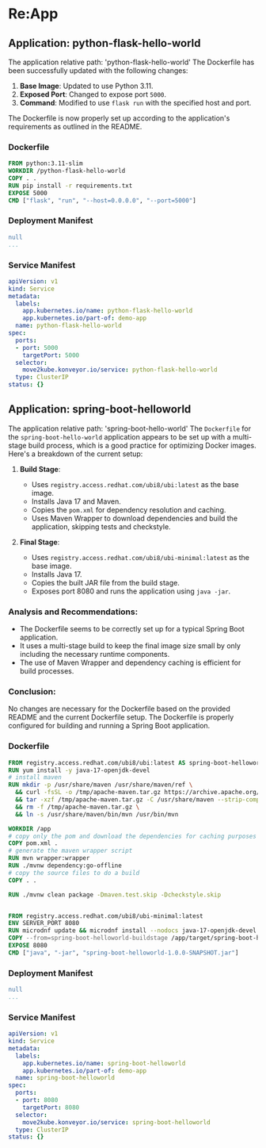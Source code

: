 # Re:App
## Application: python-flask-hello-world
The application relative path: 'python-flask-hello-world'
The Dockerfile has been successfully updated with the following changes:

1. **Base Image**: Updated to use Python 3.11.
2. **Exposed Port**: Changed to expose port `5000`.
3. **Command**: Modified to use `flask run` with the specified host and port.

The Dockerfile is now properly set up according to the application's requirements as outlined in the README.
### Dockerfile
```Dockerfile
FROM python:3.11-slim
WORKDIR /python-flask-hello-world
COPY . .
RUN pip install -r requirements.txt
EXPOSE 5000
CMD ["flask", "run", "--host=0.0.0.0", "--port=5000"]
```
### Deployment Manifest
```yaml
null
...

```
### Service Manifest
```yaml
apiVersion: v1
kind: Service
metadata:
  labels:
    app.kubernetes.io/name: python-flask-hello-world
    app.kubernetes.io/part-of: demo-app
  name: python-flask-hello-world
spec:
  ports:
  - port: 5000
    targetPort: 5000
  selector:
    move2kube.konveyor.io/service: python-flask-hello-world
  type: ClusterIP
status: {}

```


## Application: spring-boot-helloworld
The application relative path: 'spring-boot-hello-world'
The `Dockerfile` for the `spring-boot-hello-world` application appears to be set up with a multi-stage build process, which is a good practice for optimizing Docker images. Here's a breakdown of the current setup:

1. **Build Stage**:
   - Uses `registry.access.redhat.com/ubi8/ubi:latest` as the base image.
   - Installs Java 17 and Maven.
   - Copies the `pom.xml` for dependency resolution and caching.
   - Uses Maven Wrapper to download dependencies and build the application, skipping tests and checkstyle.

2. **Final Stage**:
   - Uses `registry.access.redhat.com/ubi8/ubi-minimal:latest` as the base image.
   - Installs Java 17.
   - Copies the built JAR file from the build stage.
   - Exposes port 8080 and runs the application using `java -jar`.

### Analysis and Recommendations:
- The Dockerfile seems to be correctly set up for a typical Spring Boot application.
- It uses a multi-stage build to keep the final image size small by only including the necessary runtime components.
- The use of Maven Wrapper and dependency caching is efficient for build processes.

### Conclusion:
No changes are necessary for the Dockerfile based on the provided README and the current Dockerfile setup. The Dockerfile is properly configured for building and running a Spring Boot application.
### Dockerfile
```Dockerfile
FROM registry.access.redhat.com/ubi8/ubi:latest AS spring-boot-helloworld-buildstage
RUN yum install -y java-17-openjdk-devel
# install maven
RUN mkdir -p /usr/share/maven /usr/share/maven/ref \
  && curl -fsSL -o /tmp/apache-maven.tar.gz https://archive.apache.org/dist/maven/maven-3/3.8.4/binaries/apache-maven-3.8.4-bin.tar.gz \
  && tar -xzf /tmp/apache-maven.tar.gz -C /usr/share/maven --strip-components=1 \
  && rm -f /tmp/apache-maven.tar.gz \
  && ln -s /usr/share/maven/bin/mvn /usr/bin/mvn

WORKDIR /app
# copy only the pom and download the dependencies for caching purposes
COPY pom.xml .
# generate the maven wrapper script
RUN mvn wrapper:wrapper
RUN ./mvnw dependency:go-offline
# copy the source files to do a build
COPY . .

RUN ./mvnw clean package -Dmaven.test.skip -Dcheckstyle.skip


FROM registry.access.redhat.com/ubi8/ubi-minimal:latest
ENV SERVER_PORT 8080
RUN microdnf update && microdnf install --nodocs java-17-openjdk-devel && microdnf clean all
COPY --from=spring-boot-helloworld-buildstage /app/target/spring-boot-helloworld-1.0.0-SNAPSHOT.jar .
EXPOSE 8080
CMD ["java", "-jar", "spring-boot-helloworld-1.0.0-SNAPSHOT.jar"]
```
### Deployment Manifest
```yaml
null
...

```
### Service Manifest
```yaml
apiVersion: v1
kind: Service
metadata:
  labels:
    app.kubernetes.io/name: spring-boot-helloworld
    app.kubernetes.io/part-of: demo-app
  name: spring-boot-helloworld
spec:
  ports:
  - port: 8080
    targetPort: 8080
  selector:
    move2kube.konveyor.io/service: spring-boot-helloworld
  type: ClusterIP
status: {}

```
